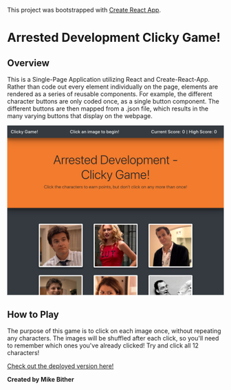 This project was bootstrapped with [Create React App](https://github.com/facebook/create-react-app).

# Arrested Development Clicky Game!

## Overview

This is a Single-Page Application utilizing React and Create-React-App. Rather than code out every element individually on the page, elements are rendered as a series of reusable components. For example, the different character buttons are only coded once, as a single button component. The different buttons are then mapped from a .json file, which results in the many varying buttons that display on the webpage.

![Homepage](/img/screenshot.png)

## How to Play

The purpose of this game is to click on each image once, without repeating any characters. The images will be shuffled after each click, so you'll need to remember which ones you've already clicked! Try and click all 12 characters!

[Check out the deployed version here!](https://bliff182.github.io/movision/)

**Created by Mike Bither**
